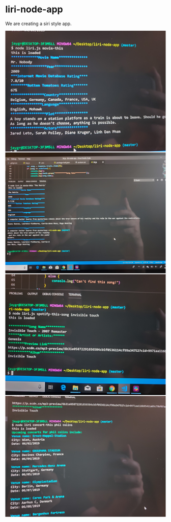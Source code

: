 # liri-node-app
We are creating a siri style app.

![Movie-this](moviethis2.jpg)
![Movie-this](moviethis.jpg)
![Movie-this](spotifythis.jpg)
![Movie-this](concertthis.jpg)


